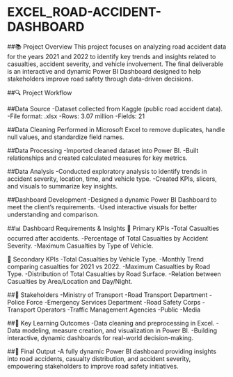 # EXCEL_ROAD-ACCIDENT-DASHBOARD

##📚 Project Overview
This project focuses on analyzing road accident data for the years 2021 and 2022 to identify key trends and insights related to casualties, accident severity, and vehicle involvement. The final deliverable is an interactive and dynamic Power BI Dashboard designed to help stakeholders improve road safety through data-driven decisions.

##🔍 Project Workflow

##Data Source
-Dataset collected from Kaggle (public road accident data).
-File format: .xlsx
-Rows: 3.07 million
-Fields: 21

##Data Cleaning
Performed in Microsoft Excel to remove duplicates, handle null values, and standardize field names.

##Data Processing
-Imported cleaned dataset into Power BI.
-Built relationships and created calculated measures for key metrics.

##Data Analysis
-Conducted exploratory analysis to identify trends in accident severity, location, time, and vehicle type.
-Created KPIs, slicers, and visuals to summarize key insights.

##Dashboard Development
-Designed a dynamic Power BI Dashboard to meet the client’s requirements.
-Used interactive visuals for better understanding and comparison.

##📊 Dashboard Requirements & Insights
🔹 Primary KPIs
-Total Casualties occurred after accidents.
-Percentage of Total Casualties by Accident Severity.
-Maximum Casualties by Type of Vehicle.

🔹 Secondary KPIs
-Total Casualties by Vehicle Type.
-Monthly Trend comparing casualties for 2021 vs 2022.
-Maximum Casualties by Road Type.
-Distribution of Total Casualties by Road Surface.
-Relation between Casualties by Area/Location and Day/Night.

##👥 Stakeholders
-Ministry of Transport
-Road Transport Department
-Police Force
-Emergency Services Department
-Road Safety Corps
-Transport Operators
-Traffic Management Agencies
-Public
-Media

##🧠 Key Learning Outcomes
-Data cleaning and preprocessing in Excel.
-Data modeling, measure creation, and visualization in Power BI.
-Building interactive, dynamic dashboards for real-world decision-making.

##🏁 Final Output
-A fully dynamic Power BI dashboard providing insights into road accidents, casualty distribution, and accident severity, empowering stakeholders to improve road safety initiatives.
